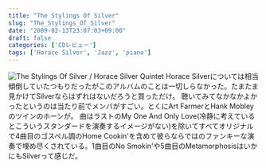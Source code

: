 ```yaml
---
title: "The Stylings Of Silver"
slug: "The_Stylings_Of_Silver"
date: "2009-02-13T23:07:03+09:00"
draft: false
categories: ['CDレビュー']
tags: ['Horace Silver', 'Jazz', 'piano']
---
```


![The Stylings Of Silver / Horace Silver Quintet](/wp-content/uploads/2009/02/20090213.jpg) Horace Silverについては相当傾倒していたつもりだったがこのアルバムのことは一切しらなかった。たまたま見かけてSilverならはずれはないだろうと買っただけ。 聴いてみてなかなかよかったというのは当たり前でメンバがすごい。とくにArt FarmerとHank Mobleyのツインのホーンが。 曲はラストのMy One And Only Love(冷静に考えているとこういうスタンダードを演奏するイメージがない)を除いてすべてオリジナルで4曲目のゴスペル調のHome Cookin'を含めて彼らならではのファンキーな演奏で埋め尽くされている。1曲目のNo Smokin'や5曲目のMetamorphosisはいかにもSilverって感じだ。